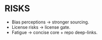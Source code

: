 # RISKS
- Bias perceptions → stronger sourcing.
- License risks → license gate.
- Fatigue → concise core + repo deep-links.
